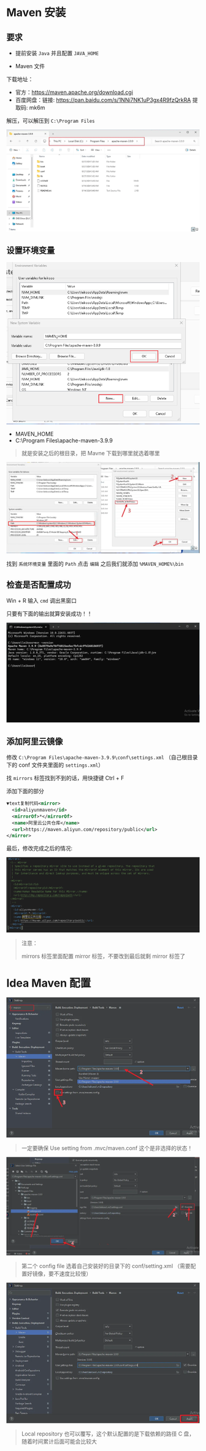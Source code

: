 

#  <a id="Maven">Maven 安装</a>

## 要求

- 提前安装 `Java` 并且配置 `JAVA_HOME` 

- Maven 文件

下载地址：

- 官方：https://maven.apache.org/download.cgi
- 百度网盘：链接: https://pan.baidu.com/s/1NNi7NK1uP3gx4R9fzQrkRA 提取码: mk6m

解压，可以解压到 `C:\Program Files`

![image-20240827181020405](public\jIaRat0bGpmcnwpT.webp)

## 设置环境变量

![image-20240827181137899](public\qnUeATexvH7arc2a.png)

- MAVEN_HOME
- C:\Program Files\apache-maven-3.9.9

> 就是安装之后的根目录，把 Mavne 下载到哪里就选着哪里

![image.png](public\meOJ2hc2hKEOzyaB.webp)

找到 `系统环境变量` 里面的 `Path` 点击 `编辑` 之后我们就添加 `%MAVEN_HOME%\bin`

## 检查是否配置成功

Win + R 输入 `cmd` 调出黑窗口

只要有下面的输出就算安装成功！！

![image-20240827181536735](public\dn7xNAFS4I52oYPM.webp)

## 添加阿里云镜像

修改 `C:\Program Files\apache-maven-3.9.9\conf\settings.xml` （自己根目录下的 conf 文件夹里面的 `settings.xml`）

找 `mirrors` 标签找到不到的话，用快捷键 Ctrl + F

添加下面的部分

```xml
▼text复制代码<mirror>
  <id>aliyunmaven</id>
  <mirrorOf>*</mirrorOf>
  <name>阿里云公共仓库</name>
  <url>https://maven.aliyun.com/repository/public</url>
</mirror> 
```

最后，修改完成之后的情况:

![image-20240827184800731](public\QpQHM0JpcAFIiSCI.png)

> 注意：
>
> mirrors 标签里面配置 mirror 标签，不要改到最后就剩 mirror 标签了

# Idea Maven 配置

![image-20240827191449438](public\SulypTuvzDyRc00v.webp)

> 一定要确保 Use setting from .mvc/maven.conf 这个是非选择的状态！

![image-20240827190507612](public\ry0ztOEtMMTUfUf6.webp)

> 第二个 config file 选着自己安装好的目录下的 conf/setting.xml （需要配置好镜像，要不速度比较慢）

![image-20240827191602720](public\1WeQvfsS0e1LlmV5.webp)

> Local repository 也可以覆写，这个默认配置的是下载依赖的路径 C 盘，随着时间累计后面可能会比较大